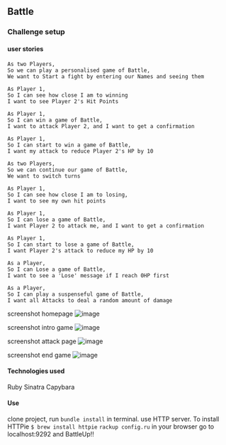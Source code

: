 ## Battle

### Challenge setup
#### user stories

```
As two Players,
So we can play a personalised game of Battle,
We want to Start a fight by entering our Names and seeing them

As Player 1,
So I can see how close I am to winning
I want to see Player 2's Hit Points

As Player 1,
So I can win a game of Battle,
I want to attack Player 2, and I want to get a confirmation

As Player 1,
So I can start to win a game of Battle,
I want my attack to reduce Player 2's HP by 10

As two Players,
So we can continue our game of Battle,
We want to switch turns

As Player 1,
So I can see how close I am to losing,
I want to see my own hit points

As Player 1,
So I can lose a game of Battle,
I want Player 2 to attack me, and I want to get a confirmation

As Player 1,
So I can start to lose a game of Battle,
I want Player 2's attack to reduce my HP by 10

As a Player,
So I can Lose a game of Battle,
I want to see a 'Lose' message if I reach 0HP first

As a Player,
So I can play a suspenseful game of Battle,
I want all Attacks to deal a random amount of damage

```


screenshot homepage
![image](https://user-images.githubusercontent.com/33194929/40628045-84376316-62ba-11e8-9f8c-357eb4e77760.png)

screenshot intro game
![image](https://user-images.githubusercontent.com/33194929/40628030-6c1ae1cc-62ba-11e8-8e04-3fe3e10a93cb.png)

screenshot attack page
![image](https://user-images.githubusercontent.com/33194929/40628020-57618ccc-62ba-11e8-92fa-f17e320d76cc.png)

screenshot end game
![image](https://user-images.githubusercontent.com/33194929/40628053-929c0f74-62ba-11e8-9826-196c00a8bdda.png)

#### Technologies used
Ruby
Sinatra
Capybara


#### Use
clone project, run ```bundle install``` in terminal.
use HTTP server. To install HTTPie ```$ brew install httpie```
```rackup config.ru```
in your browser go to localhost:9292 and BattleUp!!
